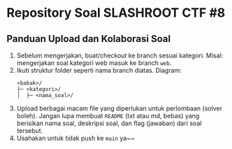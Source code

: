 # Repository Soal SLASHROOT CTF #8

## Panduan Upload dan Kolaborasi Soal
1. Sebelum mengerjakan, buat/checkout ke branch sesuai kategori. Misal: mengerjakan soal kategori web masuk ke branch `web`.
2. Ikuti struktur folder seperti nama branch diatas. Diagram:
    ```
    <babak>/
    ├─ <kategori>/
    │  ├─ <nama_soal>/
    ```
3. Upload berbagai macam file yang diperlukan untuk perlombaan (solver boleh). Jangan lupa membuat `README` (txt atau md, bebas) yang berisikan nama soal, deskripsi soal, dan flag (jawaban) dari soal tersebut.
4. Usahakan untuk tidak push ke `main` ya~~